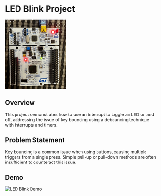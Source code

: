 # LED Blink Project
<img src="stm32f446re.jpg" width=40% height=40%>

## Overview

This project demonstrates how to use an interrupt to toggle an LED on and off, addressing the issue of key bouncing using a debouncing technique with interrupts and timers.

## Problem Statement

Key bouncing is a common issue when using buttons, causing multiple triggers from a single press. Simple pull-up or pull-down methods are often insufficient to counteract this issue.

## Demo

![LED Blink Demo](LED_Blink.gif)
